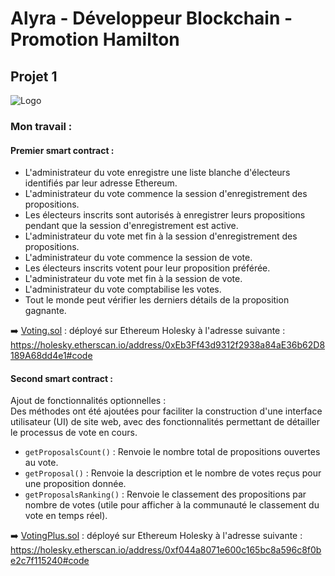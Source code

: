 # Alyra - Développeur Blockchain - Promotion Hamilton
## Projet 1

![Logo](https://teachizy-prod.s3.fr-par.scw.cloud/eb9f009ea2ab9914fc5333e5130cd4ae/59b514174bffe4ae402b3d63aad79fe0/7548f80f88cc49c84bc1c89c502e9ced.jpg)

### Mon travail : 

#### Premier smart contract : 
* L'administrateur du vote enregistre une liste blanche d'électeurs identifiés par leur adresse Ethereum.
* L'administrateur du vote commence la session d'enregistrement des propositions.
* Les électeurs inscrits sont autorisés à enregistrer leurs propositions pendant que la session d'enregistrement est active.
* L'administrateur du vote met fin à la session d'enregistrement des propositions.
* L'administrateur du vote commence la session de vote.
* Les électeurs inscrits votent pour leur proposition préférée.
* L'administrateur du vote met fin à la session de vote.
* L'administrateur du vote comptabilise les votes.
* Tout le monde peut vérifier les derniers détails de la proposition gagnante.

➡️ [Voting.sol](https://github.com/Chewbaccoin/DevBlockchain-Hamilton/blob/main/2.%20Solidity/Projet1/Voting.sol) : déployé sur Ethereum Holesky à l'adresse suivante : 
https://holesky.etherscan.io/address/0xEb3Ff43d9312f2938a84aE36b62D8189A68dd4e1#code

#### Second smart contract : 

Ajout de fonctionnalités optionnelles :  
Des méthodes ont été ajoutées pour faciliter la construction d'une interface utilisateur (UI) de site web, avec des fonctionnalités permettant de détailler le processus de vote en cours.

* `getProposalsCount()` : Renvoie le nombre total de propositions ouvertes au vote.
* `getProposal()` : Renvoie la description et le nombre de votes reçus pour une proposition donnée.
* `getProposalsRanking()` : Renvoie le classement des propositions par nombre de votes (utile pour afficher à la communauté le classement du vote en temps réel).

➡️ [VotingPlus.sol](https://github.com/Chewbaccoin/DevBlockchain-Hamilton/blob/main/2.%20Solidity/Projet1/VotingPlus.sol) : déployé sur Ethereum Holesky à l'adresse suivante : 
https://holesky.etherscan.io/address/0xf044a8071e600c165bc8a596c8f0be2c7f115240#code

